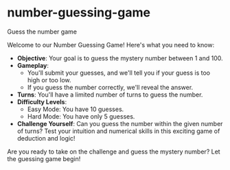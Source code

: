 # number-guessing-game
Guess the number game

Welcome to our Number Guessing Game! Here's what you need to know:

- **Objective**: Your goal is to guess the mystery number between 1 and 100.
- **Gameplay**:
  - You'll submit your guesses, and we'll tell you if your guess is too high or too low.
  - If you guess the number correctly, we'll reveal the answer.
- **Turns**: You'll have a limited number of turns to guess the number.
- **Difficulty Levels**:
  - Easy Mode: You have 10 guesses.
  - Hard Mode: You have only 5 guesses.
- **Challenge Yourself**: Can you guess the number within the given number of turns? Test your intuition and numerical skills in this exciting game of deduction and logic!

Are you ready to take on the challenge and guess the mystery number? Let the guessing game begin!
